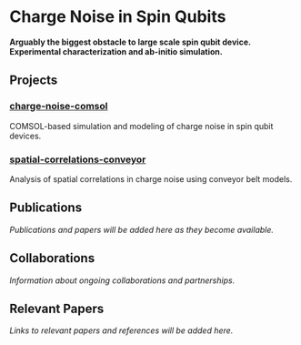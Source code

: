 # Charge Noise in Spin Qubits

**Arguably the biggest obstacle to large scale spin qubit device. Experimental characterization and ab-initio simulation.**

## Projects

### [charge-noise-comsol](https://github.com/JAK-lab/cnsq-charge-noise-comsol)
COMSOL-based simulation and modeling of charge noise in spin qubit devices.

### [spatial-correlations-conveyor](https://github.com/JAK-lab/cnsq-spatial-correlations-conveyor)
Analysis of spatial correlations in charge noise using conveyor belt models.

## Publications

*Publications and papers will be added here as they become available.*

## Collaborations

*Information about ongoing collaborations and partnerships.*

## Relevant Papers

*Links to relevant papers and references will be added here.*